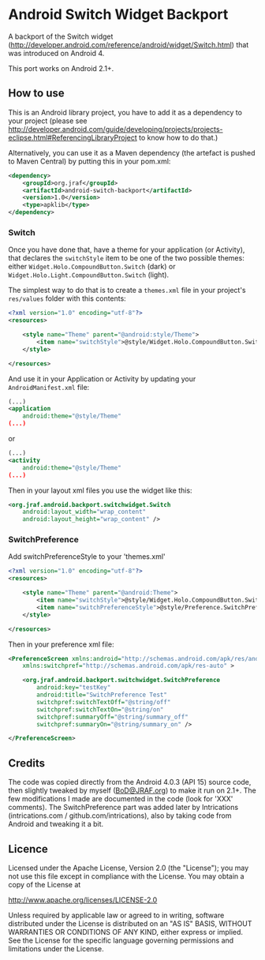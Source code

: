 Android Switch Widget Backport
==============================

A backport of the Switch widget (http://developer.android.com/reference/android/widget/Switch.html)
that was introduced on Android 4.

This port works on Android 2.1+.

How to use
----------

This is an Android library project, you have to add it as a dependency to your project (please
see http://developer.android.com/guide/developing/projects/projects-eclipse.html#ReferencingLibraryProject to
know how to do that.)

Alternatively, you can use it as a Maven dependency (the artefact is pushed to Maven Central) by putting this 
in your pom.xml:
```xml
<dependency>
    <groupId>org.jraf</groupId>
    <artifactId>android-switch-backport</artifactId>
    <version>1.0</version>
    <type>apklib</type>
</dependency>
```

### Switch

Once you have done that, have a theme for your application (or Activity), that declares the `switchStyle` item
to be one of the two possible themes: either `Widget.Holo.CompoundButton.Switch` (dark) or `Widget.Holo.Light.CompoundButton.Switch`
(light).

The simplest way to do that is to create a `themes.xml` file in your project's `res/values` folder with this contents:
```xml
<?xml version="1.0" encoding="utf-8"?>
<resources>

    <style name="Theme" parent="@android:style/Theme">
        <item name="switchStyle">@style/Widget.Holo.CompoundButton.Switch</item>
    </style>

</resources>
```
And use it in your Application or Activity by updating your `AndroidManifest.xml` file:
```xml
(...)
<application
    android:theme="@style/Theme" 
(...)
```

or
```xml
(...)
<activity
    android:theme="@style/Theme" 
(...)
```

Then in your layout xml files you use the widget like this:
```xml
<org.jraf.android.backport.switchwidget.Switch
    android:layout_width="wrap_content"
    android:layout_height="wrap_content" />
```

### SwitchPreference

Add switchPreferenceStyle to your 'themes.xml'

```xml
<?xml version="1.0" encoding="utf-8"?>
<resources>

    <style name="Theme" parent="@android:Theme">
        <item name="switchStyle">@style/Widget.Holo.CompoundButton.Switch</item>
        <item name="switchPreferenceStyle">@style/Preference.SwitchPreference</item>
    </style>

</resources>
```

Then in your preference xml file:

```xml
<PreferenceScreen xmlns:android="http://schemas.android.com/apk/res/android"
    xmlns:switchpref="http://schemas.android.com/apk/res-auto" >

    <org.jraf.android.backport.switchwidget.SwitchPreference
        android:key="testKey"
        android:title="SwitchPreference Test"
        switchpref:switchTextOff="@string/off"
        switchpref:switchTextOn="@string/on"
        switchpref:summaryOff="@string/summary_off"
        switchpref:summaryOn="@string/summary_on" />

</PreferenceScreen>
```

Credits
-------

The code was copied directly from the Android 4.0.3 (API 15) source code, then slightly tweaked by myself (BoD@JRAF.org) to make
it run on 2.1+.  The few modifications I made are documented in the code (look for 'XXX' comments).
The SwitchPreference part was added later by Intrications (intrications.com / github.com/intrications), also by taking code
from Android and tweaking it a bit.

Licence
-------

Licensed under the Apache License, Version 2.0 (the "License");
you may not use this file except in compliance with the License.
You may obtain a copy of the License at

http://www.apache.org/licenses/LICENSE-2.0

Unless required by applicable law or agreed to in writing, software
distributed under the License is distributed on an "AS IS" BASIS,
WITHOUT WARRANTIES OR CONDITIONS OF ANY KIND, either express or implied.
See the License for the specific language governing permissions and
limitations under the License.
